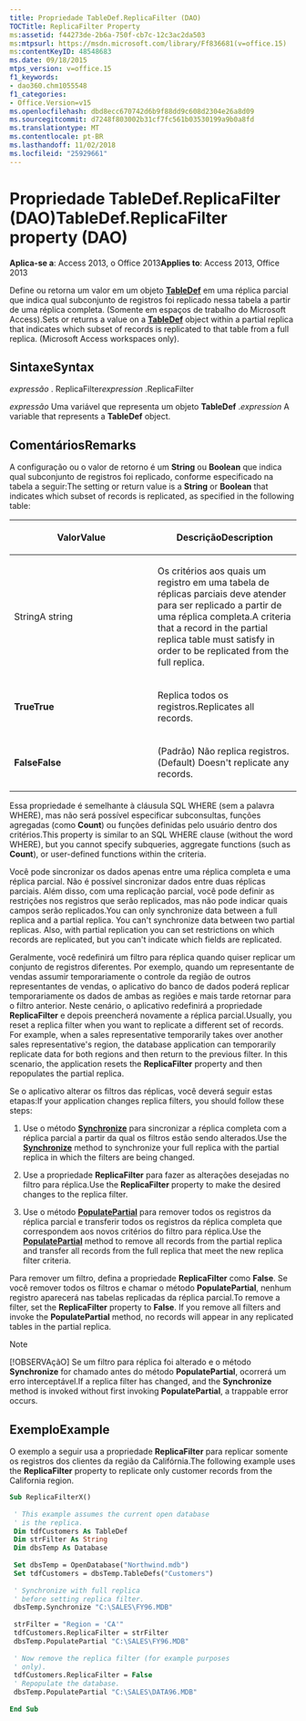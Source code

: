 ```yaml
---
title: Propriedade TableDef.ReplicaFilter (DAO)
TOCTitle: ReplicaFilter Property
ms:assetid: f44273de-2b6a-750f-cb7c-12c3ac2da503
ms:mtpsurl: https://msdn.microsoft.com/library/Ff836681(v=office.15)
ms:contentKeyID: 48548683
ms.date: 09/18/2015
mtps_version: v=office.15
f1_keywords:
- dao360.chm1055548
f1_categories:
- Office.Version=v15
ms.openlocfilehash: dbd8ecc670742d6b9f88dd9c608d2304e26a8d09
ms.sourcegitcommit: d7248f803002b31cf7fc561b03530199a9b0a8fd
ms.translationtype: MT
ms.contentlocale: pt-BR
ms.lasthandoff: 11/02/2018
ms.locfileid: "25929661"
---
```

# <a name="tabledefreplicafilter-property-dao"></a><span data-ttu-id="7dbbd-102">Propriedade TableDef.ReplicaFilter (DAO)</span><span class="sxs-lookup"><span data-stu-id="7dbbd-102">TableDef.ReplicaFilter property (DAO)</span></span>


<span data-ttu-id="7dbbd-103">**Aplica-se a**: Access 2013, o Office 2013</span><span class="sxs-lookup"><span data-stu-id="7dbbd-103">**Applies to**: Access 2013, Office 2013</span></span>

<span data-ttu-id="7dbbd-p101">Define ou retorna um valor em um objeto **[TableDef](tabledef-object-dao.md)** em uma réplica parcial que indica qual subconjunto de registros foi replicado nessa tabela a partir de uma réplica completa. (Somente em espaços de trabalho do Microsoft Access).</span><span class="sxs-lookup"><span data-stu-id="7dbbd-p101">Sets or returns a value on a **[TableDef](tabledef-object-dao.md)** object within a partial replica that indicates which subset of records is replicated to that table from a full replica. (Microsoft Access workspaces only).</span></span>

## <a name="syntax"></a><span data-ttu-id="7dbbd-106">Sintaxe</span><span class="sxs-lookup"><span data-stu-id="7dbbd-106">Syntax</span></span>

<span data-ttu-id="7dbbd-107">*expressão* . ReplicaFilter</span><span class="sxs-lookup"><span data-stu-id="7dbbd-107">*expression* .ReplicaFilter</span></span>

<span data-ttu-id="7dbbd-108">*expressão* Uma variável que representa um objeto **TableDef** .</span><span class="sxs-lookup"><span data-stu-id="7dbbd-108">*expression* A variable that represents a **TableDef** object.</span></span>

## <a name="remarks"></a><span data-ttu-id="7dbbd-109">Comentários</span><span class="sxs-lookup"><span data-stu-id="7dbbd-109">Remarks</span></span>

<span data-ttu-id="7dbbd-110">A configuração ou o valor de retorno é um **String** ou **Boolean** que indica qual subconjunto de registros foi replicado, conforme especificado na tabela a seguir:</span><span class="sxs-lookup"><span data-stu-id="7dbbd-110">The setting or return value is a **String** or **Boolean** that indicates which subset of records is replicated, as specified in the following table:</span></span>

<table>
<colgroup>
<col style="width: 50%" />
<col style="width: 50%" />
</colgroup>
<thead>
<tr class="header">
<th><p><span data-ttu-id="7dbbd-111">Valor</span><span class="sxs-lookup"><span data-stu-id="7dbbd-111">Value</span></span></p></th>
<th><p><span data-ttu-id="7dbbd-112">Descrição</span><span class="sxs-lookup"><span data-stu-id="7dbbd-112">Description</span></span></p></th>
</tr>
</thead>
<tbody>
<tr class="odd">
<td><p><span data-ttu-id="7dbbd-113">String</span><span class="sxs-lookup"><span data-stu-id="7dbbd-113">A string</span></span></p></td>
<td><p><span data-ttu-id="7dbbd-114">Os critérios aos quais um registro em uma tabela de réplicas parciais deve atender para ser replicado a partir de uma réplica completa.</span><span class="sxs-lookup"><span data-stu-id="7dbbd-114">A criteria that a record in the partial replica table must satisfy in order to be replicated from the full replica.</span></span></p></td>
</tr>
<tr class="even">
<td><p><span data-ttu-id="7dbbd-115"><strong>True</strong></span><span class="sxs-lookup"><span data-stu-id="7dbbd-115"><strong>True</strong></span></span></p></td>
<td><p><span data-ttu-id="7dbbd-116">Replica todos os registros.</span><span class="sxs-lookup"><span data-stu-id="7dbbd-116">Replicates all records.</span></span></p></td>
</tr>
<tr class="odd">
<td><p><span data-ttu-id="7dbbd-117"><strong>False</strong></span><span class="sxs-lookup"><span data-stu-id="7dbbd-117"><strong>False</strong></span></span></p></td>
<td><p><span data-ttu-id="7dbbd-118">(Padrão) Não replica registros.</span><span class="sxs-lookup"><span data-stu-id="7dbbd-118">(Default) Doesn't replicate any records.</span></span></p></td>
</tr>
</tbody>
</table>


<span data-ttu-id="7dbbd-119">Essa propriedade é semelhante à cláusula SQL WHERE (sem a palavra WHERE), mas não será possível especificar subconsultas, funções agregadas (como **Count**) ou funções definidas pelo usuário dentro dos critérios.</span><span class="sxs-lookup"><span data-stu-id="7dbbd-119">This property is similar to an SQL WHERE clause (without the word WHERE), but you cannot specify subqueries, aggregate functions (such as **Count**), or user-defined functions within the criteria.</span></span>

<span data-ttu-id="7dbbd-p102">Você pode sincronizar os dados apenas entre uma réplica completa e uma réplica parcial. Não é possível sincronizar dados entre duas réplicas parciais. Além disso, com uma replicação parcial, você pode definir as restrições nos registros que serão replicados, mas não pode indicar quais campos serão replicados.</span><span class="sxs-lookup"><span data-stu-id="7dbbd-p102">You can only synchronize data between a full replica and a partial replica. You can't synchronize data between two partial replicas. Also, with partial replication you can set restrictions on which records are replicated, but you can't indicate which fields are replicated.</span></span>

<span data-ttu-id="7dbbd-p103">Geralmente, você redefinirá um filtro para réplica quando quiser replicar um conjunto de registros diferentes. Por exemplo, quando um representante de vendas assumir temporariamente o controle da região de outros representantes de vendas, o aplicativo do banco de dados poderá replicar temporariamente os dados de ambas as regiões e mais tarde retornar para o filtro anterior. Neste cenário, o aplicativo redefinirá a propriedade **ReplicaFilter** e depois preencherá novamente a réplica parcial.</span><span class="sxs-lookup"><span data-stu-id="7dbbd-p103">Usually, you reset a replica filter when you want to replicate a different set of records. For example, when a sales representative temporarily takes over another sales representative's region, the database application can temporarily replicate data for both regions and then return to the previous filter. In this scenario, the application resets the **ReplicaFilter** property and then repopulates the partial replica.</span></span>

<span data-ttu-id="7dbbd-126">Se o aplicativo alterar os filtros das réplicas, você deverá seguir estas etapas:</span><span class="sxs-lookup"><span data-stu-id="7dbbd-126">If your application changes replica filters, you should follow these steps:</span></span>

1.  <span data-ttu-id="7dbbd-127">Use o método **[Synchronize](database-synchronize-method-dao.md)** para sincronizar a réplica completa com a réplica parcial a partir da qual os filtros estão sendo alterados.</span><span class="sxs-lookup"><span data-stu-id="7dbbd-127">Use the **[Synchronize](database-synchronize-method-dao.md)** method to synchronize your full replica with the partial replica in which the filters are being changed.</span></span>

2.  <span data-ttu-id="7dbbd-128">Use a propriedade **ReplicaFilter** para fazer as alterações desejadas no filtro para réplica.</span><span class="sxs-lookup"><span data-stu-id="7dbbd-128">Use the **ReplicaFilter** property to make the desired changes to the replica filter.</span></span>

3.  <span data-ttu-id="7dbbd-129">Use o método **[PopulatePartial](database-populatepartial-method-dao.md)** para remover todos os registros da réplica parcial e transferir todos os registros da réplica completa que correspondem aos novos critérios do filtro para réplica.</span><span class="sxs-lookup"><span data-stu-id="7dbbd-129">Use the **[PopulatePartial](database-populatepartial-method-dao.md)** method to remove all records from the partial replica and transfer all records from the full replica that meet the new replica filter criteria.</span></span>

<span data-ttu-id="7dbbd-p104">Para remover um filtro, defina a propriedade **ReplicaFilter** como **False**. Se você remover todos os filtros e chamar o método **PopulatePartial**, nenhum registro aparecerá nas tabelas replicadas da réplica parcial.</span><span class="sxs-lookup"><span data-stu-id="7dbbd-p104">To remove a filter, set the **ReplicaFilter** property to **False**. If you remove all filters and invoke the **PopulatePartial** method, no records will appear in any replicated tables in the partial replica.</span></span>


> [!NOTE]
> <P><span data-ttu-id="7dbbd-132">[!OBSERVAçãO] Se um filtro para réplica foi alterado e o método <STRONG>Synchronize</STRONG> for chamado antes do método <STRONG>PopulatePartial</STRONG>, ocorrerá um erro interceptável.</span><span class="sxs-lookup"><span data-stu-id="7dbbd-132">If a replica filter has changed, and the <STRONG>Synchronize</STRONG> method is invoked without first invoking <STRONG>PopulatePartial</STRONG>, a trappable error occurs.</span></span></P>



## <a name="example"></a><span data-ttu-id="7dbbd-133">Exemplo</span><span class="sxs-lookup"><span data-stu-id="7dbbd-133">Example</span></span>

<span data-ttu-id="7dbbd-134">O exemplo a seguir usa a propriedade **ReplicaFilter** para replicar somente os registros dos clientes da região da Califórnia.</span><span class="sxs-lookup"><span data-stu-id="7dbbd-134">The following example uses the **ReplicaFilter** property to replicate only customer records from the California region.</span></span>

```vb 
Sub ReplicaFilterX() 
 
 ' This example assumes the current open database 
 ' is the replica. 
 Dim tdfCustomers As TableDef 
 Dim strFilter As String 
 Dim dbsTemp As Database 
 
 Set dbsTemp = OpenDatabase("Northwind.mdb") 
 Set tdfCustomers = dbsTemp.TableDefs("Customers") 
 
 ' Synchronize with full replica 
 ' before setting replica filter. 
 dbsTemp.Synchronize "C:\SALES\FY96.MDB" 
 
 strFilter = "Region = 'CA'" 
 tdfCustomers.ReplicaFilter = strFilter 
 dbsTemp.PopulatePartial "C:\SALES\FY96.MDB" 
 
 ' Now remove the replica filter (for example purposes 
 ' only). 
 tdfCustomers.ReplicaFilter = False 
 ' Repopulate the database. 
 dbsTemp.PopulatePartial "C:\SALES\DATA96.MDB" 
 
End Sub 
 
```

